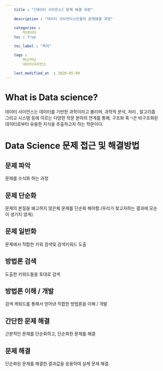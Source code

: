 ```yaml
---
    title : "[데이터 사이언스] 문제 해결 과정"
     
    description : "데이터 사이언티스트들의 문제해결 과정"
    
    categories : 
        빅데이터
    toc : True

    toc_label : "목차"

    tags :
        머신러닝
        데이터사이언스

    last_modified_at  : 2020-05-09
---
```


# What is Data science?

데이터 사이언스는 데이터를 기반한 과학이라고 불리며, 과학적 분석, 처리 , 알고리즘 그리고 시스템 등에 이르는 다양한 학문 분야의 연계를 통해, 구조화 혹ㄱ은 비구조화된 데이터로부터 유용한 지식을 추출하고자 하는 학문이다.

# Data Science 문제 접근 및 해결방법
## 문제 파악
문제를 수식화 하는 과정
## 문제 단순화
문제의 본질을 왜고하지 않은체 문제를 단순화 해야함.(우리가 찾고자하는 결과에 모순이 생기지 않게)
## 문제 일반화
문제에서 적합한 키워 검색및 검색키워드 도출
## 방법론 검색
도출한 키워드들을 토대로 검색
## 방법론 이해 / 개발
검색 캐워드를 통해서 얻어낸 적합한 방법론을 이해 / 개발
## 간단한 문제 해결
근분적인 문제를 단순화하고, 단순화한 문제를 해결
## 문제 해결
단순화된 문제를 해결한 결과값을 응용하여 실제 문재 해결.
